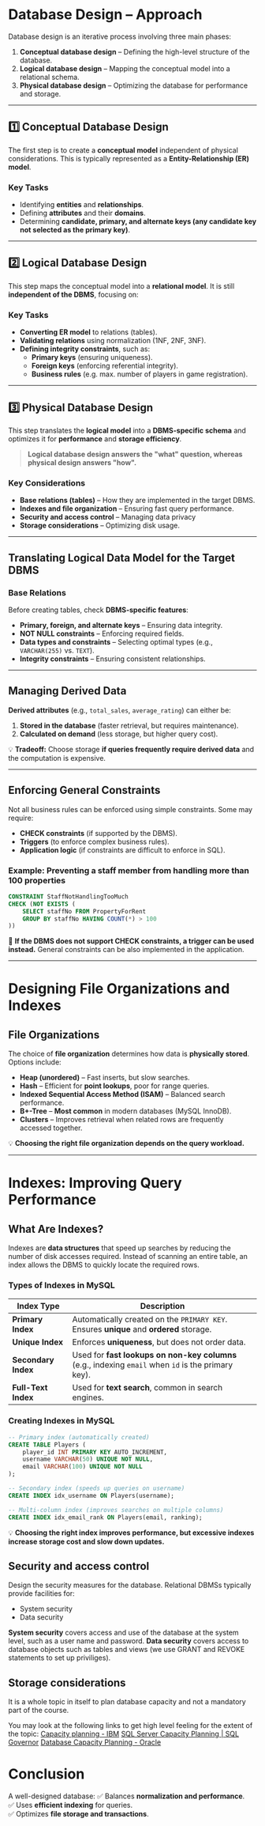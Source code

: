 # **Database Design – Approach**

Database design is an iterative process involving three main phases:
1. **Conceptual database design** – Defining the high-level structure of the database.
2. **Logical database design** – Mapping the conceptual model into a relational schema.
3. **Physical database design** – Optimizing the database for performance and storage.

---

## **1️⃣ Conceptual Database Design**
The first step is to create a **conceptual model** independent of physical considerations. This is typically represented as a **Entity-Relationship (ER) model**.

### **Key Tasks**
- Identifying **entities** and **relationships**.
- Defining **attributes** and their **domains**.
- Determining **candidate, primary, and alternate keys (any candidate key not selected as the primary key)**.

---

## **2️⃣ Logical Database Design**
This step maps the conceptual model into a **relational model**. It is still **independent of the DBMS**, focusing on:

### **Key Tasks**
- **Converting ER model** to relations (tables).
- **Validating relations** using normalization (1NF, 2NF, 3NF).
- **Defining integrity constraints**, such as:
  - **Primary keys** (ensuring uniqueness).
  - **Foreign keys** (enforcing referential integrity).
  - **Business rules** (e.g. max. number of players in game registration).

---

## **3️⃣ Physical Database Design**
This step translates the **logical model** into a **DBMS-specific schema** and optimizes it for **performance** and **storage efficiency**.  
> **Logical database design answers the "what" question, whereas physical design answers "how".**

### **Key Considerations**
- **Base relations (tables)** – How they are implemented in the target DBMS.
- **Indexes and file organization** – Ensuring fast query performance.
- **Security and access control** – Managing data privacy
- **Storage considerations** – Optimizing disk usage.

---

## **Translating Logical Data Model for the Target DBMS**
### **Base Relations**
Before creating tables, check **DBMS-specific features**:
- **Primary, foreign, and alternate keys** – Ensuring data integrity.
- **NOT NULL constraints** – Enforcing required fields.
- **Data types and constraints** – Selecting optimal types (e.g., `VARCHAR(255)` vs. `TEXT`).
- **Integrity constraints** – Ensuring consistent relationships.

---

## **Managing Derived Data**
**Derived attributes** (e.g., `total_sales`, `average_rating`) can either be:
1. **Stored in the database** (faster retrieval, but requires maintenance).
2. **Calculated on demand** (less storage, but higher query cost).

💡 **Tradeoff:** Choose storage **if queries frequently require derived data** and the computation is expensive.

---

## **Enforcing General Constraints**
Not all business rules can be enforced using simple constraints. Some may require:
- **CHECK constraints** (if supported by the DBMS).
- **Triggers** (to enforce complex business rules).
- **Application logic** (if constraints are difficult to enforce in SQL).

### **Example: Preventing a staff member from handling more than 100 properties**
```sql
CONSTRAINT StaffNotHandlingTooMuch
CHECK (NOT EXISTS (
    SELECT staffNo FROM PropertyForRent 
    GROUP BY staffNo HAVING COUNT(*) > 100
))
```
📌 **If the DBMS does not support CHECK constraints, a trigger can be used instead.** General constraints can be also implemented in the application. 

---

# **Designing File Organizations and Indexes**
## **File Organizations**
The choice of **file organization** determines how data is **physically stored**. Options include:
- **Heap (unordered)** – Fast inserts, but slow searches.
- **Hash** – Efficient for **point lookups**, poor for range queries.
- **Indexed Sequential Access Method (ISAM)** – Balanced search performance.
- **B+-Tree** – **Most common** in modern databases (MySQL InnoDB).
- **Clusters** – Improves retrieval when related rows are frequently accessed together.

💡 **Choosing the right file organization depends on the query workload.**

---

# **Indexes: Improving Query Performance**
## **What Are Indexes?**
Indexes are **data structures** that speed up searches by reducing the number of disk accesses required. Instead of scanning an entire table, an index allows the DBMS to quickly locate the required rows.

### **Types of Indexes in MySQL**
| **Index Type** | **Description** |
|--------------|----------------|
| **Primary Index** | Automatically created on the `PRIMARY KEY`. Ensures **unique** and **ordered** storage. |
| **Unique Index** | Enforces **uniqueness**, but does not order data. |
| **Secondary Index** | Used for **fast lookups on non-key columns** (e.g., indexing `email` when `id` is the primary key). |
| **Full-Text Index** | Used for **text search**, common in search engines. |

### **Creating Indexes in MySQL**
```sql
-- Primary index (automatically created)
CREATE TABLE Players (
    player_id INT PRIMARY KEY AUTO_INCREMENT,
    username VARCHAR(50) UNIQUE NOT NULL,
    email VARCHAR(100) UNIQUE NOT NULL
);

-- Secondary index (speeds up queries on username)
CREATE INDEX idx_username ON Players(username);

-- Multi-column index (improves searches on multiple columns)
CREATE INDEX idx_email_rank ON Players(email, ranking);
```

💡 **Choosing the right index improves performance, but excessive indexes increase storage cost and slow down updates.**


## **Security and access control** 
Design the security measures for the database. Relational DBMSs typically provide facilities for:
- System security
- Data security

**System security** covers access and use of the database at the system level, such as a user name and password. 
**Data security** covers access to database objects such as tables and views (we use GRANT and REVOKE statements to set up priviliges).


## **Storage considerations**
It is a whole topic in itself to plan database capacity and not a mandatory part of the course. 

You may look at the following links to get high level feeling for the extent of the topic:
[Capacity planning - IBM](https://www.ibm.com/docs/en/storage-protect/8.1.25?topic=server-capacity-planning)
[SQL Server Capacity Planning | SQL Governor](https://www.sqlgovernor.com/en/sql-server-capacity-planning)
[Database Capacity Planning - Oracle](https://docs.oracle.com/en-us/iaas/operations-insights/doc/database-capacity-planning.html)


# **Conclusion**
A well-designed database:
✅ Balances **normalization and performance**.  
✅ Uses **efficient indexing** for queries.  
✅ Optimizes **file storage and transactions**.  
